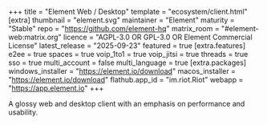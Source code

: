 +++
title = "Element Web / Desktop"
template = "ecosystem/client.html"
[extra]
thumbnail = "element.svg"
maintainer = "Element"
maturity = "Stable"
repo = "https://github.com/element-hq"
matrix_room = "#element-web:matrix.org"
licence = "AGPL-3.0 OR GPL-3.0 OR Element Commercial License"
latest_release = "2025-09-23"
featured = true
[extra.features]
e2ee = true
spaces = true
voip_1to1 = true
voip_jitsi = true
threads = true
sso = true
multi_account = false
multi_language = true
[extra.packages]
windows_installer = "https://element.io/download"
macos_installer = "https://element.io/download"
flathub.app_id = "im.riot.Riot"
webapp = "https://app.element.io"
+++

A glossy web and desktop client with an emphasis on performance and usability.
